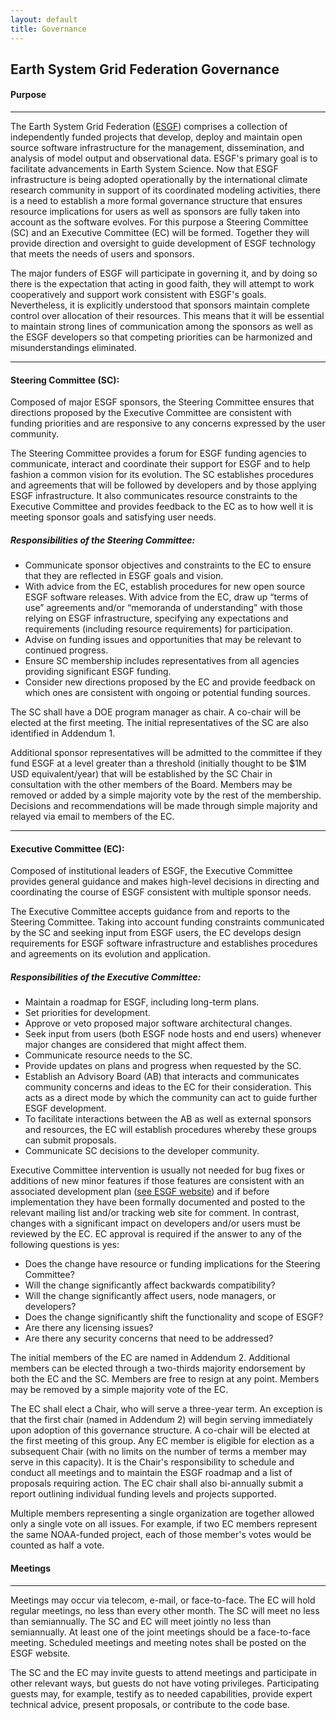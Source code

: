```yaml
---
layout: default
title: Governance
---
```


## Earth System Grid Federation Governance

#### Purpose
------------

The Earth System Grid Federation ([ESGF][esgf]) comprises a collection of independently funded projects that develop, deploy and maintain open source software infrastructure for the management, dissemination, and analysis of model output and observational data. ESGF's primary goal is to facilitate advancements in Earth System Science. Now that ESGF infrastructure is being adopted operationally by the international climate research community in support of its coordinated modeling activities, there is a need to establish a more formal governance structure that ensures resource implications for users as well as sponsors are fully taken into account as the software evolves. For this purpose a Steering Committee (SC) and an Executive Committee (EC) will be formed. Together they will provide direction and oversight to guide development of ESGF technology that meets the needs of users and sponsors.

The major funders of ESGF will participate in governing it, and by doing so there is the expectation that acting in good faith, they will attempt to work cooperatively and support work consistent with ESGF's goals. Nevertheless, it is explicitly understood that sponsors maintain complete control over allocation of their resources. This means that it will be essential to maintain strong lines of communication among the sponsors as well as the ESGF developers so that competing priorities can be harmonized and misunderstandings eliminated.

------------

#### Steering Committee (SC):

Composed of major ESGF sponsors, the Steering Committee ensures that directions proposed by the Executive Committee are consistent with funding priorities and are responsive to any concerns expressed by the user community.

The Steering Committee provides a forum for ESGF funding agencies to communicate, interact and coordinate their support for ESGF and to help fashion a common vision for its evolution. The SC establishes procedures and agreements that will be followed by developers and by those applying ESGF infrastructure. It also communicates resource constraints to the Executive Committee and provides feedback to the EC as to how well it is meeting sponsor goals and satisfying user needs.

##### Responsibilities of the Steering Committee:

* Communicate sponsor objectives and constraints to the EC to ensure that they are reflected in ESGF goals and vision.
* With advice from the EC, establish procedures for new open source ESGF software releases. With advice from the EC, draw up “terms of use” agreements and/or “memoranda of understanding” with those relying on ESGF infrastructure, specifying any expectations and requirements (including resource requirements) for participation.
* Advise on funding issues and opportunities that may be relevant to continued progress.
* Ensure SC membership includes representatives from all agencies providing significant ESGF funding.
* Consider new directions proposed by the EC and provide feedback on which ones are consistent with ongoing or potential funding sources.

The SC shall have a DOE program manager as chair. A co-chair will be elected at the first meeting. The initial representatives of the SC are also identified in Addendum 1.

Additional sponsor representatives will be admitted to the committee if they fund ESGF at a level greater than a threshold (initially thought to be $1M USD equivalent/year) that will be established by the SC Chair in consultation with the other members of the Board. Members may be removed or added by a simple majority vote by the rest of the membership. Decisions and recommendations will be made through simple majority and relayed via email to members of the EC.

-----------

#### Executive Committee (EC):

Composed of institutional leaders of ESGF, the Executive Committee provides general guidance and makes high-level decisions in directing and coordinating the course of ESGF consistent with multiple sponsor needs.

The Executive Committee accepts guidance from and reports to the Steering Committee. Taking into account funding constraints communicated by the SC and seeking input from ESGF users, the EC develops design requirements for ESGF software infrastructure and establishes procedures and agreements on its evolution and application.

##### Responsibilities of the Executive Committee:

* Maintain a roadmap for ESGF, including long-term plans.
* Set priorities for development.
* Approve or veto proposed major software architectural changes.
* Seek input from users (both ESGF node hosts and end users) whenever major changes are
considered that might affect them.
* Communicate resource needs to the SC.
* Provide updates on plans and progress when requested by the SC.
* Establish an Advisory Board (AB) that interacts and communicates community concerns and
ideas to the EC for their consideration. This acts as a direct mode by which the community can
act to guide further ESGF development.
* To facilitate interactions between the AB as well as external sponsors and resources, the EC will
establish procedures whereby these groups can submit proposals.
* Communicate SC decisions to the developer community.

Executive Committee intervention is usually not needed for bug fixes or additions of new minor features if those features are consistent with an associated development plan ([see ESGF website][esgf]) and if before implementation they have been formally documented and posted to the relevant mailing list and/or tracking web site for comment. In contrast, changes with a significant impact on developers and/or users must be reviewed by the EC. EC approval is required if the answer to any of the following questions is yes:

* Does the change have resource or funding implications for the Steering Committee?
* Will the change significantly affect backwards compatibility?
* Will the change significantly affect users, node managers, or developers?
* Does the change significantly shift the functionality and scope of ESGF?
* Are there any licensing issues?
* Are there any security concerns that need to be addressed?

The initial members of the EC are named in Addendum 2. Additional members can be elected through a two-thirds majority endorsement by both the EC and the SC. Members are free to resign at any point. Members may be removed by a simple majority vote of the EC.

The EC shall elect a Chair, who will serve a three-year term. An exception is that the first chair (named in Addendum 2) will begin serving immediately upon adoption of this governance structure. A co-chair will be elected at the first meeting of this group. Any EC member is eligible for election as a subsequent Chair (with no limits on the number of terms a member may serve in this capacity). It is the Chair's responsibility to schedule and conduct all meetings and to maintain the ESGF roadmap and a list of proposals requiring action. The EC chair shall also bi-annually submit a report outlining individual funding levels and projects supported.

Multiple members representing a single organization are together allowed only a single vote on all issues. For example, if two EC members represent the same NOAA-funded project, each of those member's votes would be counted as half a vote.

#### Meetings
-------------

Meetings may occur via telecom, e-mail, or face-to-face. The EC will hold regular meetings, no less than every other month. The SC will meet no less than semiannually. The SC and EC will meet jointly no less than semiannually. At least one of the joint meetings should be a face-to-face meeting. Scheduled meetings and meeting notes shall be posted on the ESGF website.

The SC and the EC may invite guests to attend meetings and participate in other relevant ways, but guests do not have voting privileges. Participating guests may, for example, testify as to needed capabilities, provide expert technical advice, present proposals, or contribute to the code base.


[esgf]: http://esgf.llnl.gov